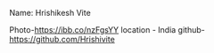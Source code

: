 Name: Hrishikesh Vite

Photo-https://ibb.co/nzFgsYY
location - India
github-https://github.com/Hrishivite
